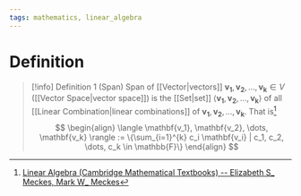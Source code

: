 ```yaml
---
tags: mathematics, linear_algebra
---
```


# Definition

> [!info] Definition 1 (Span)
> Span of [[Vector|vectors]] $\mathbf{v_1}, \mathbf{v_2}, \dots, \mathbf{v_k} \in V$ ([[Vector Space|vector space]]) is the [[Set|set]] $\langle \mathbf{v_1}, \mathbf{v_2}, \dots, \mathbf{v_k} \rangle$ of all [[Linear Combination|linear combinations]] of $\mathbf{v_1}, \mathbf{v_2}, \dots, \mathbf{v_k}$. That is[^1]
> $$
> \begin{align}
> \langle \mathbf{v_1}, \mathbf{v_2}, \dots, \mathbf{v_k} \rangle := \{\sum_{i=1}^{k} c_i \mathbf{v_i} | c_1, c_2, \dots, c_k \in \mathbb{F}\}
> \end{align}
> $$

[^1]: [Linear Algebra (Cambridge Mathematical Textbooks) -- Elizabeth S_ Meckes, Mark W_ Meckes](zotero://open-pdf/library/items/HG5B3R7J?page=46)